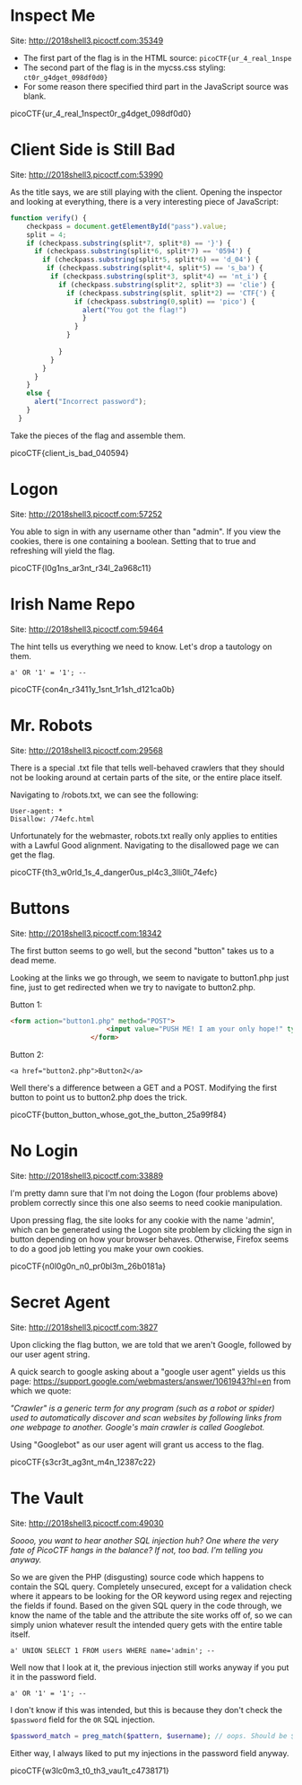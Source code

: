 Inspect Me
==========
Site: http://2018shell3.picoctf.com:35349

- The first part of the flag is in the HTML source: ``picoCTF{ur_4_real_1nspe``
- The second part of the flag is in the mycss.css styling: ``ct0r_g4dget_098df0d0}``
- For some reason there specified third part in the JavaScript source was blank.

picoCTF{ur_4_real_1nspect0r_g4dget_098df0d0}

Client Side is Still Bad
========================
Site: http://2018shell3.picoctf.com:53990

As the title says, we are still playing with the client. Opening the inspector and looking at everything, there is a very interesting piece of JavaScript:
```JavaScript
function verify() {
    checkpass = document.getElementById("pass").value;
    split = 4;
    if (checkpass.substring(split*7, split*8) == '}') {
      if (checkpass.substring(split*6, split*7) == '0594') {
        if (checkpass.substring(split*5, split*6) == 'd_04') {
         if (checkpass.substring(split*4, split*5) == 's_ba') {
          if (checkpass.substring(split*3, split*4) == 'nt_i') {
            if (checkpass.substring(split*2, split*3) == 'clie') {
              if (checkpass.substring(split, split*2) == 'CTF{') {
                if (checkpass.substring(0,split) == 'pico') {
                  alert("You got the flag!")
                  }
                }
              }
      
            }
          }
        }
      }
    }
    else {
      alert("Incorrect password");
    }
  }
```
Take the pieces of the flag and assemble them.

picoCTF{client_is_bad_040594}

Logon
=====
Site: http://2018shell3.picoctf.com:57252

You able to sign in with any username other than "admin".
If you view the cookies, there is one containing a boolean. Setting that to true and refreshing will yield the flag.

picoCTF{l0g1ns_ar3nt_r34l_2a968c11}

Irish Name Repo
===============
Site: http://2018shell3.picoctf.com:59464

The hint tells us everything we need to know. Let's drop a tautology on them.
```
a' OR '1' = '1'; --
```

picoCTF{con4n_r3411y_1snt_1r1sh_d121ca0b}

Mr. Robots
==========
Site: http://2018shell3.picoctf.com:29568

There is a special .txt file that tells well-behaved crawlers that they should not be looking around at certain parts of the site, or the entire place itself.

Navigating to /robots.txt, we can see the following:
```
User-agent: *
Disallow: /74efc.html
```
Unfortunately for the webmaster, robots.txt really only applies to entities with a Lawful Good alignment. Navigating to the disallowed page we can get the flag.

picoCTF{th3_w0rld_1s_4_danger0us_pl4c3_3lli0t_74efc}

Buttons
=======
Site: http://2018shell3.picoctf.com:18342

The first button seems to go well, but the second "button" takes us to a dead meme.

Looking at the links we go through, we seem to navigate to button1.php just fine, just to get redirected when we try to navigate to button2.php.

Button 1:
```HTML
<form action="button1.php" method="POST">
                        <input value="PUSH ME! I am your only hope!" type="submit">
                    </form>
```
Button 2:
```
<a href="button2.php">Button2</a>
```
Well there's a difference between a GET and a POST. Modifying the first button to point us to button2.php does the trick.

picoCTF{button_button_whose_got_the_button_25a99f84}

No Login
========
Site: http://2018shell3.picoctf.com:33889

I'm pretty damn sure that I'm not doing the Logon (four problems above) problem correctly since this one also seems to need cookie manipulation.

Upon pressing flag, the site looks for any cookie with the name 'admin', which can be generated using the Logon site problem by clicking the sign in button depending on how your browser behaves. Otherwise, Firefox seems to do a good job letting you make your own cookies.

picoCTF{n0l0g0n_n0_pr0bl3m_26b0181a}

Secret Agent
============
Site: http://2018shell3.picoctf.com:3827

Upon clicking the flag button, we are told that we aren't Google, followed by our user agent string.

A quick search to google asking about a "google user agent" yields us this page: https://support.google.com/webmasters/answer/1061943?hl=en
from which we quote:

_"Crawler" is a generic term for any program (such as a robot or spider) used to automatically discover and scan websites by following links from one webpage to another. Google's main crawler is called Googlebot._

Using "Googlebot" as our user agent will grant us access to the flag.

picoCTF{s3cr3t_ag3nt_m4n_12387c22}

The Vault
=========
Site: http://2018shell3.picoctf.com:49030

*Soooo, you want to hear another SQL injection huh? One where the very fate of PicoCTF hangs in the balance? If not, too bad. I'm telling you anyway.*

So we are given the PHP (disgusting) source code which happens to contain the SQL query. Completely unsecured, except for a validation check where it appears to be looking for the OR keyword using regex and rejecting the fields if found. Based on the given SQL query in the code through, we know the name of the table and the attribute the site works off of, so we can simply union whatever result the intended query gets with the entire table itself.
```
a' UNION SELECT 1 FROM users WHERE name='admin'; --
```
Well now that I look at it, the previous injection still works anyway if you put it in the password field.
```
a' OR '1' = '1'; --
```
I don't know if this was intended, but this is because they don't check the ``$password`` field for the ``OR`` SQL injection.
```PHP
$password_match = preg_match($pattern, $username); // oops. Should be $password here.
```
Either way, I always liked to put my injections in the password field anyway.

picoCTF{w3lc0m3_t0_th3_vau1t_c4738171}


